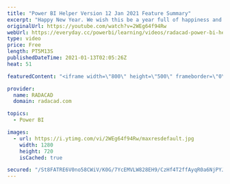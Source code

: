 ```yaml
---
title: "Power BI Helper Version 12 Jan 2021 Feature Summary"
excerpt: "Happy New Year. We wish this be a year full of happiness and joy for all of you. We are glad to let you know that version 12 of Power BI Helper is now available to download with the below new features;  Detecting the storage mode of tables (DirectQuery, Dual, Import) Detecting the connection mode of"
originalUrl: https://youtube.com/watch?v=2WEg64f94Rw
webUrl: https://everyday.cc/powerbi/learning/videos/radacad-power-bi-helper-version-12-jan-2021-feature-summary/
type: video
price: Free
length: PT5M13S
publishedDateTime: 2021-01-13T02:05:26Z
heat: 51

featuredContent: "<iframe width=\"800\" height=\"500\" frameborder=\"0\" src=\"https://www.youtube.com/embed/2WEg64f94Rw\" allow=\"accelerometer; autoplay; encrypted-media; gyroscope; picture-in-picture\" allowfullscreen></iframe>"

provider:
  name: RADACAD
  domain: radacad.com

topics:
  - Power BI

images:
  - url: https://i.ytimg.com/vi/2WEg64f94Rw/maxresdefault.jpg
    width: 1280
    height: 720
    isCached: true

secured: "/St8FATRE6V0no58CWiV/K0G/7YcEMVLW828EH9/CzHf4T2ffAyqR0a6NjPYJSNh2L7AieYy5mlcMP/eit5/PqQf5m2JWOMlFs2K9w0BkhjCd5RliXzyASiPCHJHOC85O/CWwI+jnMGACzVHrTta+dJcvzBaRRJBSam+V5R2gtN0lN3aNddvRjLv0bVCZIgb85kpgNWYrTbfRCqyq9fO1G66Jedz2LcjbDVJZYTBWJ1wOApDKiIOpF+NLvhguutp21OMc0olfH2zyE+ZaVfX+fqS3naGSh5knh5SJx5mO4xrpGKWb+6EAVEA0WUYvpIhnCi7D/78QPf1UObqYzzIQVDi7nvOlIBqjyDT3rI214Ul6hWntQD8hC4q/He8BLvhP1mYxkqrlLrgTxmjXx3Jk6K2JL9xYY9kMwe8mHsG3r0=;gg39NbZoLnuzxFn9z78p/g=="
---
```


